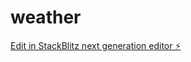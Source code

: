 # weather

[Edit in StackBlitz next generation editor ⚡️](https://stackblitz.com/~/github.com/Mioara82/weather)